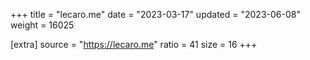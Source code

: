 +++
title = "lecaro.me"
date = "2023-03-17"
updated = "2023-06-08"
weight = 16025

[extra]
source = "https://lecaro.me"
ratio = 41
size = 16
+++
